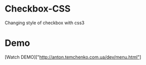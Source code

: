 # Checkbox-CSS
Changing style of checkbox with css3

# Demo
[Watch DEMO]["http://anton.temchenko.com.ua/dev/menu.html"]
